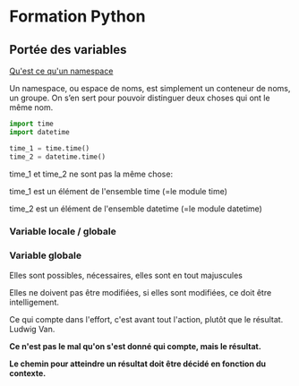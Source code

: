 # Formation Python

## Portée des variables

[Qu'est ce qu'un namespace](https://sametmax.com/quest-ce-quun-namespace/)

Un namespace, ou espace de noms, est simplement un conteneur de noms, un groupe. On s’en sert pour pouvoir distinguer deux choses qui ont le même nom.

``` python
import time
import datetime

time_1 = time.time()
time_2 = datetime.time()
```

time_1 et time_2 ne sont pas la même chose:

time_1 est un élément de l'ensemble time (=le module time)

time_2 est un élément de l'ensemble datetime (=le module datetime)

### Variable locale / globale

### Variable globale

Elles sont possibles, nécessaires, elles sont en tout majuscules

Elles ne doivent pas être modifiées, si elles sont modifiées, ce doit être intelligement.

Ce qui compte dans l'effort, c'est avant tout l'action, plutôt que le résultat. Ludwig Van.

__Ce n'est pas le mal qu'on s'est donné qui compte, mais le résultat.__

__Le chemin pour atteindre un résultat doit être décidé en fonction du contexte.__
